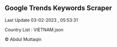 

## Google Trends Keywords Scraper 
 
Last Update 03-02-2023 , 05:53:31

Country List :
VIETNAM.json



© Abdul Muttaqin 
